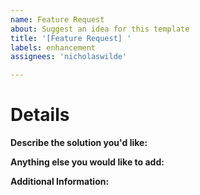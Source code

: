 ```yaml
---
name: Feature Request
about: Suggest an idea for this template
title: '[Feature Request] '
labels: enhancement
assignees: 'nicholaswilde'

---
```


# Details

**Describe the solution you'd like:**

<!-- Note: A clear and concise description of what you want to happen. -->

**Anything else you would like to add:**

<!-- Note: Miscellaneous information that will assist in solving the issue. -->

**Additional Information:**

<!-- Note: Anything to give further context to the requested new feature. -->
